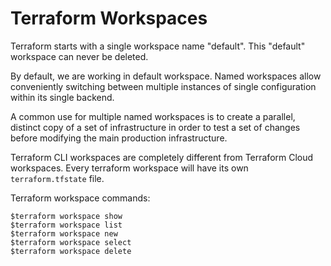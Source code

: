 # Terraform Workspaces

Terraform starts with a single workspace name "default". This "default" workspace can never be deleted.

By default, we are working in default workspace. Named workspaces allow conveniently switching between multiple instances of 
single configuration within its single backend.

A common use for multiple named workspaces is to create a parallel, distinct copy of a set of infrastructure in order to test
a set of changes before modifying the main production infrastructure.

Terraform CLI workspaces are completely different from Terraform Cloud workspaces. Every terraform workspace will have its
own ```terraform.tfstate``` file.

Terraform workspace commands:

```shell
$terraform workspace show
$terraform workspace list
$terraform workspace new
$terraform workspace select
$terraform workspace delete
```

